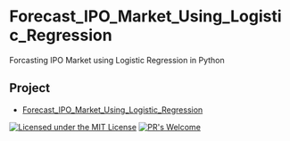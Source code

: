 # Forecast_IPO_Market_Using_Logistic_Regression
Forcasting IPO Market using Logistic Regression in Python 

## Project
* [Forecast_IPO_Market_Using_Logistic_Regression](https://github.com/Jadams29/Python_Machine_Learning_Projects/tree/master/Forecast_IPO_Market_Using_Logistic_Regression)

[![Licensed under the MIT License](https://img.shields.io/badge/License-MIT-blue.svg)](https://github.com/Microsoft/BosqueLanguage/blob/master/LICENSE.txt)
[![PR's Welcome](https://img.shields.io/badge/PRs%20-welcome-brightgreen.svg)](#contribute)

